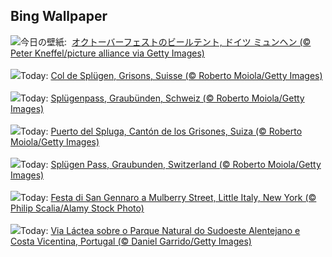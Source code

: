 ## Bing Wallpaper
![](https://www.bing.com/th?id=OHR.OktoberfestWorkers_JA-JP1759437579_UHD.jpg&w=1000)今日の壁紙: &nbsp;[オクトーバーフェストのビールテント, ドイツ ミュンヘン (© Peter Kneffel/picture alliance via Getty Images)](https://www.bing.com/th?id=OHR.OktoberfestWorkers_JA-JP1759437579_UHD.jpg)
<br><br/>
![](https://www.bing.com/th?id=OHR.SplugenPass_FR-FR8357846170_UHD.jpg&w=1000)Today: [Col de Splügen, Grisons, Suisse (© Roberto Moiola/Getty Images)](https://www.bing.com/th?id=OHR.SplugenPass_FR-FR8357846170_UHD.jpg)
<br><br/>
![](https://www.bing.com/th?id=OHR.SplugenPass_DE-DE9394174285_UHD.jpg&w=1000)Today: [Splügenpass, Graubünden, Schweiz (© Roberto Moiola/Getty Images)](https://www.bing.com/th?id=OHR.SplugenPass_DE-DE9394174285_UHD.jpg)
<br><br/>
![](https://www.bing.com/th?id=OHR.SplugenPass_ES-ES3284919427_UHD.jpg&w=1000)Today: [Puerto del Spluga, Cantón de los Grisones, Suiza (© Roberto Moiola/Getty Images)](https://www.bing.com/th?id=OHR.SplugenPass_ES-ES3284919427_UHD.jpg)
<br><br/>
![](https://www.bing.com/th?id=OHR.SplugenPass_EN-GB9412649229_UHD.jpg&w=1000)Today: [Splügen Pass, Graubunden, Switzerland (© Roberto Moiola/Getty Images)](https://www.bing.com/th?id=OHR.SplugenPass_EN-GB9412649229_UHD.jpg)
<br><br/>
![](https://www.bing.com/th?id=OHR.SanGennaroMulberry_IT-IT4580164437_UHD.jpg&w=1000)Today: [Festa di San Gennaro a Mulberry Street, Little Italy, New York (© Philip Scalia/Alamy Stock Photo)](https://www.bing.com/th?id=OHR.SanGennaroMulberry_IT-IT4580164437_UHD.jpg)
<br><br/>
![](https://www.bing.com/th?id=OHR.MilkyWayPortugal_PT-BR3876107182_UHD.jpg&w=1000)Today: [Via Láctea sobre o Parque Natural do Sudoeste Alentejano e Costa Vicentina, Portugal (© Daniel Garrido/Getty Images)](https://www.bing.com/th?id=OHR.MilkyWayPortugal_PT-BR3876107182_UHD.jpg)
<br><br/>
